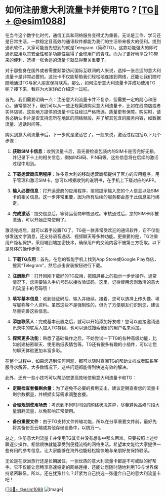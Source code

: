 # 如何注册意大利流量卡并使用TG？[[TG💪+ @esim1088](https://t.me/s/esim1088)]

在当今这个数字化时代，通信工具和网络服务变得尤为重要。无论是工作、学习还是日常生活，一款稳定且高效的通讯软件都能为我们的生活带来极大的便利。提到通讯软件，大家可能首先想到的就是Telegram（简称TG）。这款功能强大的即时通讯应用以其安全性和多功能性赢得了全球用户的青睐。而为了更好地享受TG带来的便利，选择一张合适的流量卡就显得至关重要了。

对于那些身在国外或者需要频繁访问国际互联网的人来说，选择一张合适的意大利流量卡是非常必要的。这张卡不仅能帮助我们轻松地连接到网络，还能让我们随时随地通过TG与家人朋友保持联系。那么，如何注册意大利流量卡并成功使用TG呢？接下来，我将为大家详细介绍这一过程。

首先，我们需要明确一点：注册意大利流量卡并不复杂，但需要一定的耐心和细心。通常情况下，我们可以从一些正规渠道购买意大利流量卡，比如在线商店或者实体店铺。这些地方提供的流量卡往往经过严格筛选，质量更有保障。购买时，请务必确认卡片是否支持您所在地区的网络频段，并了解其包含的服务内容，如数据流量、通话时间等。

购买到意大利流量卡后，下一步就是激活它了。一般来说，激活过程包括以下几个步骤：

1. **获取SIM卡信息**：收到流量卡后，首先要检查包装内的SIM卡是否完好无损，并记录下卡上的相关信息，例如IMSI码、PIN码等。这些信息将在后续的激活过程中用到。

2. **下载运营商应用程序**：许多意大利的移动运营商都提供了官方的应用程序，用于管理和激活SIM卡。您可以根据收到的说明书，在手机上下载对应的APP。

3. **输入必要信息**：打开运营商的应用程序，按照提示输入您的个人信息以及SIM卡的相关信息。这一步非常重要，因为所有后续的服务都会基于此信息进行绑定。

4. **完成激活**：提交信息后，等待运营商审核通过。审核通过后，您的SIM卡即被激活，可以开始正常使用了。

激活完成后，就可以着手设置TG了。TG是一款非常受欢迎的通讯软件，它不仅能够发送文字消息，还支持语音通话、视频聊天等多种功能。更重要的是，TG注重用户隐私保护，采用端到端加密技术，确保用户的交流内容不被第三方窃取。以下是具体的操作步骤：

1. **下载TG应用**：首先，在您的智能手机上找到App Store或Google Play商店，搜索“Telegram”，然后点击安装按钮进行下载。

2. **注册账户**：打开刚刚下载好的TG应用，按照屏幕上的指示一步步操作。通常情况下，您需要输入手机号码以接收验证码。这里，记得使用您刚激活的意大利流量卡的号码哦！

3. **填写基本信息**：收到验证码后，输入并继续。接着，您可以选择上传头像、填写昵称等个人资料。虽然这些不是强制性的，但为了方便朋友们识别您，建议尽量完善这些信息。

4. **添加联系人**：完成基本设置之后，就可以开始添加好友啦！您可以直接邀请通讯录中的联系人加入TG群组，也可以通过搜索他们的用户名来添加。

5. **探索更多功能**：熟悉了基础操作之后，不妨尝试一下TG的各种高级功能，比如创建秘密聊天、使用贴纸表情包等。TG还有很多有趣的小插件，可以让您的聊天体验更加丰富多彩。

在整个过程中，如果您遇到任何问题，都可以随时查阅TG的帮助文档或者联系客服寻求解答。大多数情况下，这些问题都能得到快速有效的解决。

此外，还有一些小技巧可以帮助您更高效地使用意大利流量卡和TG：

- **定期检查套餐剩余量**：为了避免不必要的费用支出，建议定期查看您的流量卡剩余数据量，并根据实际需求调整套餐。
  
- **合理规划使用场景**：考虑到不同时间段的网络状况差异，尽量避免高峰时段大量消耗流量，以免影响正常使用。

- **备份重要文件**：由于TG支持文件传输功能，所以在分享重要文件前，最好先将其备份至云端或其他存储设备中，以防万一。

总之，注册意大利流量卡并使用TG其实并没有想象中那么困难。只要按照上述步骤逐步操作，相信很快就能享受到便捷流畅的网络生活。希望本文能给大家提供一些有用的参考信息，让大家能够在海外也能轻松愉快地与亲朋好友保持联系。

无论是在欧洲旅行还是长期居住，一张优质的意大利流量卡都是不可或缺的好帮手。它不仅能让您畅享高速稳定的网络连接，还能让您随时随地利用TG与世界保持紧密联系。所以，还在犹豫什么？赶紧为自己挑选一张适合自己的意大利流量卡吧！

[[TG💪+ @esim1088](https://t.me/s/esim1088) ![Image](https://i.postimg.cc/4NQfJmqS/Snipaste-2025-05-13-00-14-12.png)]